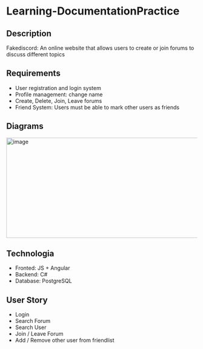 # Learning-DocumentationPractice

## Description
Fakediscord: An online website that allows users to create or join forums to discuss different topics

## Requirements
- User registration and login system
- Profile management: change name
- Create, Delete, Join, Leave forums
- Friend System: Users must be able to mark other users as friends

## Diagrams
<img width="831" height="265" alt="image" src="https://github.com/user-attachments/assets/35cafb81-2bd9-44b1-b800-393c5ae1bd5a" />

## Technologia
- Fronted: JS + Angular
- Backend: C#
- Database: PostgreSQL

## User Story
- Login
- Search Forum
- Search User
- Join / Leave Forum
- Add / Remove other user from friendlist
